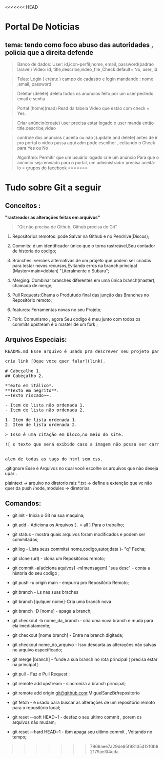 <<<<<<< HEAD
# Portal De Noticias 

## tema: tendo como foco abuso das autoridades , policia que a direita defende 

> Banco de dados:
User: id,icon-perfil,nome, email, password(padrao laravel)
Video: id, title,describe,video_file ,Check default= No, user_id

> Telas:
Login ( create )
 campo de cadastro e login
 mandando : nome ,email, password
 
> Deletar (delete)
  deleta todos os anuncios feito por um user
  pedindo email e senha 
  
> Portal (home)(read)
 Read da tabela Video que estão com check = Yes.
 
> Criar anúncio(create)
  user precisa estar logado
  o user manda então title,describe,video 
  
> controle dos anuncios ( aceita ou não )(update and delete)
  antes de ir pro portal o video passa aqui 
  adm pode escolher , editando o Check para Yes ou No
  

> Algoritmo:
Permitir que um usuário logado crie um anúncio
Para que o anúncio seja enviado para o portal, um administrador precisa aceitá-lo = grupos do facebook
=======
# Tudo sobre Git a seguir

## Conceitos : 
**"rastreador as alterações feitas em arquivos"**
    <br> 
  > "Git não precisa de Github,
       Github precisa de Git"
 
1. Repositórios remotos: pode Salvar na Github e no Pendrive(Discos);

2. Commits: é um identificador único que o torna rastreável,Seu contador de historia do codigo;

3. Branches: versões alternativas de um projeto que podem ser criadas para testar novos recursos,Evitando erros na branch principal (Master=main=debian) "Literalmente o Subaru";

4. Merging: Combinar branches diferentes em uma única branch(master), chamada de merge;

5. Pull Requests:Chama o Produtudo final das junção das Branches no Repositório remoto;

6. features: Ferramentas novas no seu Projeto;

7. Fork: Comunismo , agora Seu codigo é meu junto com todos os commits,upstream é o master de um fork ;

## Arquivos Especiais:

<pre>
README.md Esse arquivo é usado pra descrever seu projeto para o Mundo

cria link [Oque voce quer falar](link).

# Cabeçalho 1.
## Cabeçalho 2.

*Texto em itálico*.
**Texto em negrito**.
~~Texto riscado~~.

- Item de lista não ordenada 1.
- Item de lista não ordenada 2.

1. Item de lista ordenada 1.
2. Item de lista ordenada 2.

> Isso é uma citação em bloco,no meio do site.

![ o texto que será exibido caso a imagem não possa ser carregada](link da imagem).


alem de todas as tags do html sem css.
</pre>


.gitignore Esse é Arquivos no qual você escolhe os arquivos que não deseja upar .

plaintext -> arquivo no diretorio raiz
*.txt -> define a extenção que vc não quer da push
/node_modules -> diretorios

## Comandos:
- git init - Inicia o Git na sua maquina;
- git add - Adiciona os Arquivos ( . = all ) Para o trabalho;
- git status - mostra quais arquivos foram modificados e podem ser commitados;
- git log - Lista seus commits( nome,codigo,autor,data )- "q" Fecha;
- git clone (url) - clona um Repositórios remoto;
- git commit -a[adciona aquivos] -m[mensagem] "sua desc" - conta a historia do seu codigo ;
- git push -u origin main - empurra pro Repositório Remoto;

- git branch - Ls nas suas braches 
- git branch [qulquer nome]-Cria uma branch nova
- git branch -D [nome] - apaga a branch;
- git checkout -b nome_da_branch - cria uma nova branch e muda para ela imediatamente;

- git checkout [nome branch] - Entra na branch digitada;
- git checkout nome_do_arquivo - Isso descarta as alterações não salvas no arquivo especificado;

- git merge [branch] - funde a sua branch no rota principal ( precisa estar na principal )

- git pull - Faz o Pull Request ;

- git remote add upstream <name> <url> - sincroniza a branch principal;
- git remote add origin git@github.com:MiguelSanzBr/repositorio

 - git fetch - é usado para buscar as alterações de um repositório remoto para o repositório local;
 
- git reset --soft HEAD~1 - desfaz o seu ultimo commit , porem os arquivos não mudam;

- git reset --hard HEAD~1 - tbm apaga seu ultimo commit , Voltando no tempo;
 
>>>>>>> 7969aee7a29de95f98135412f0b82179ae3f4cda
